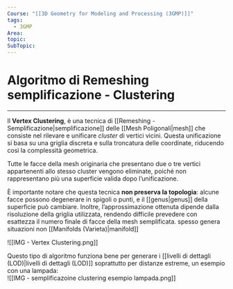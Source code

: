 ```yaml
---
Course: "[[3D Geometry for Modeling and Processing (3GMP)]]"
tags:
  - 3GMP
Area: 
topic: 
SubTopic: 
---
```


# Algoritmo di Remeshing semplificazione - Clustering
---
Il **Vertex Clustering**, è una tecnica di [[Remeshing - Semplificazione|semplificazione]] delle [[Mesh Poligonali|mesh]] che consiste nel rilevare e unificare *cluster* di vertici vicini. Questa unificazione si basa su una griglia discreta e sulla troncatura delle coordinate, riducendo così la complessità geometrica.

Tutte le facce della mesh originaria che presentano due o tre vertici appartenenti allo stesso cluster vengono eliminate, poiché non rappresentano più una superficie valida dopo l’unificazione.

È importante notare che questa tecnica **non preserva la topologia**: alcune facce possono degenerare in spigoli o punti, e il [[genus|genus]] della superficie può cambiare. Inoltre, l’approssimazione ottenuta dipende dalla risoluzione della griglia utilizzata, rendendo difficile prevedere con esattezza il numero finale di facce della mesh semplificata. spesso genera situazioni non [[Manifolds (Varieta)|manifold]]

![[IMG - Vertex Clustering.png]]

Questo tipo di algoritmo funziona bene per generare i [[livelli di dettagli (LOD)|livelli di dettagli (LOD)]] soprattutto per distanze estreme, un esempio con una lampada:  
![[IMG - semplificazoine clustering esempio lampada.png]]